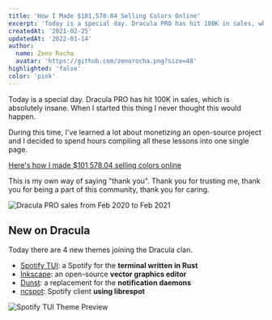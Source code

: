 ```yaml
---
title: 'How I Made $101,578.04 Selling Colors Online'
excerpt: 'Today is a special day. Dracula PRO has hit 100K in sales, which is absolutely insane. When I started this thing I never thought this would happen.'
createdAt: '2021-02-25'
updatedAt: '2022-01-14'
author:
  name: Zeno Rocha
  avatar: 'https://github.com/zenorocha.png?size=48'
highlighted: 'false'
color: 'pink'
---
```


Today is a special day. Dracula PRO has hit 100K in sales, which is absolutely insane. When I started this thing I never thought this would happen.

During this time, I've learned a lot about monetizing an open-source project and I decided to spend hours compiling all these lessons into one single page.

[Here's how I made $101,578.04 selling colors online](/blog/2021-year-in-review)

This is my own way of saying "thank you". Thank you for trusting me, thank you for being a part of this community, thank you for caring.

![Dracula PRO sales from Feb 2020 to Feb 2021](/static/img/blog/how-i-made-$101,578.04-selling-colors-online-a.png)

## New on Dracula

Today there are 4 new themes joining the Dracula clan.

- [Spotify TUI](/spotify-tui): a Spotify for the **terminal written in Rust**
- [Inkscape](/inkscape): an open-source **vector graphics editor**
- [Dunst](/dunst): a replacement for the **notification daemons**
- [ncspot](/ncspot): Spotify client **using librespot**

![Spotify TUI Theme Preview](/static/img/blog/how-i-made-$101,578.04-selling-colors-online-b.png)
